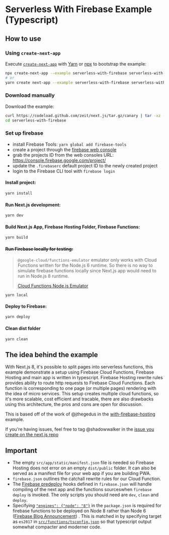 # Serverless With Firebase Example (Typescript)

## How to use

### Using `create-next-app`

Execute [`create-next-app`](https://github.com/segmentio/create-next-app) with [Yarn](https://yarnpkg.com/lang/en/docs/cli/create/) or [npx](https://github.com/zkat/npx#readme) to bootstrap the example:

```bash
npx create-next-app --example serverless-with-firebase serverless-with-firebase-app
# or
yarn create next-app --example serverless-with-firebase serverless-with-firebase-app
```

### Download manually

Download the example:

```bash
curl https://codeload.github.com/zeit/next.js/tar.gz/canary | tar -xz --strip=2 next.js-canary/examples/serverless-with-firebase
cd serverless-with-firebase
```

### Set up firebase

* install Firebase Tools: `yarn global add firebase-tools`
* create a project through the [firebase web console](https://console.firebase.google.com/)
* grab the projects ID from the web consoles URL: https://console.firebase.google.com/project/<projectId>
* update the `.firebaserc` default project ID to the newly created project
* login to the Firebase CLI tool with `firebase login`

#### Install project:

```bash
yarn install
```

#### Run Next.js development:

```bash
yarn dev
```

#### Build Next.js App, Firebase Hosting Folder, Firebase Functions:

``` bash
yarn build
```

#### ~~Run Firebase locally for testing:~~

> `@google-cloud/functions-emulator` emulator only works with Cloud Functions written for the Node.js 6 runtime. So there is no way to simulate firebase functions locally since Next.js app would need to run in Node.js 8 runtime.
>
> [Cloud Functions Node.js Emulator](https://cloud.google.com/functions/docs/emulator)

```
yarn local
```

#### Deploy to Firebase:

```bash
yarn deploy
```

#### Clean dist folder

```bash
yarn clean
```

## The idea behind the example

With Next.js 8, it's possible to split pages into serverless functions, this example demonstrate a setup using Firebase Cloud Functions, Firebase Hosting and main app is written in typescript. Firebase Hosting rewrite rules provides ability to route http requests to Firebase Cloud Functions. Each function is corresponding to one page (or multiple pages) rendering with the idea of micro services. This setup creates multiple cloud functions, so it's more scalable, cost efficient and tracable, there are also drawbacks using this architecture, the pros and cons are open for discussion.

This is based off of the work of @jthegedus in the [with-firebase-hosting](https://github.com/zeit/next.js/tree/canary/examples/with-firebase-hosting) example.

If you're having issues, feel free to tag @shadowwalker in the [issue you create on the next.js repo](https://github.com/zeit/next.js/issues/new)

## Important

* The empty `src/app/static/manifest.json` file is needed so Firebase Hosting does not error on an empty `dist/public` folder. It can also be served as a manifest file for your web app if you are building PWA.
* `firebase.json` outlines the catchall rewrite rules for our Cloud Function.
* The [Firebase predeploy](https://firebase.google.com/docs/cli/#predeploy_and_postdeploy_hooks) hooks defined in `firebase.json` will handle compiling of the next app and the functions sourceswhen `firebase deploy` is invoked. The only scripts you should need are `dev`, `clean` and `deploy`.
* Specifying [`"engines": {"node": "8"}`](package.json#L5-L7) in the `package.json` is required for firebase functions
  to be deployed on Node 8 rather than Node 6
  ([Firebase Blog Announcement](https://firebase.googleblog.com/2018/08/cloud-functions-for-firebase-config-node-8-timeout-memory-region.html))
  . This is matched in by specifying target as `es2017` in [`src/functions/tsconfig.json`](src/functions/tsconfig) so that typescript output somewhat compacter and moderner code.
